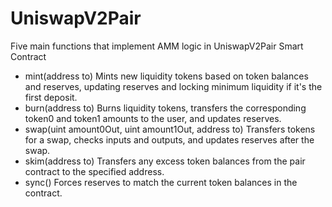 # UniswapV2Pair
Five main functions that implement AMM logic in UniswapV2Pair Smart Contract
* mint(address to) Mints new liquidity tokens based on token balances and reserves, updating reserves and locking minimum liquidity if it's the first deposit.
* burn(address to) Burns liquidity tokens, transfers the corresponding token0 and token1 amounts to the user, and updates reserves.
* swap(uint amount0Out, uint amount1Out, address to) Transfers tokens for a swap, checks inputs and outputs, and updates reserves after the swap.
* skim(address to) Transfers any excess token balances from the pair contract to the specified address.
* sync() Forces reserves to match the current token balances in the contract.
